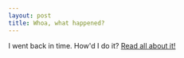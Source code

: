 ```yaml
---
layout: post
title: Whoa, what happened?
---
```


I went back in time. How'd I do it? [Read all about it!](https://github.com/threecommas/yourownwebsite/blob/master/README.md)
